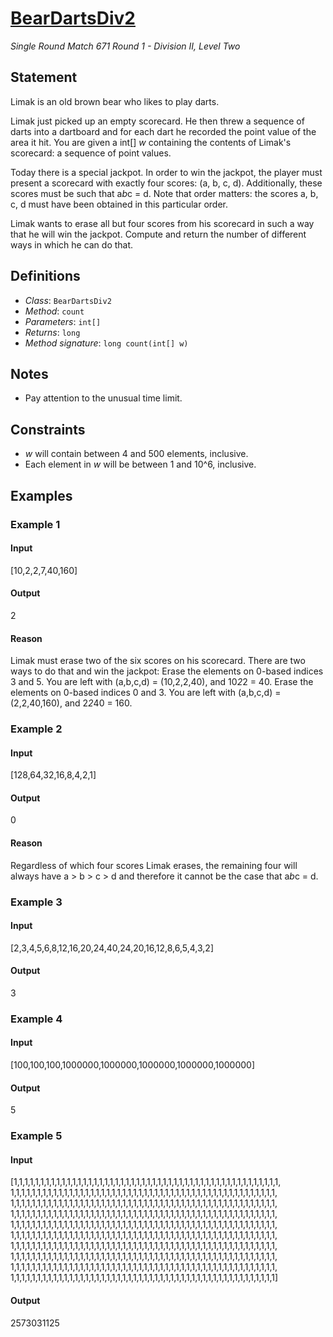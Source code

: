 # [BearDartsDiv2](http://community.topcoder.com/tc?module=ProblemDetail&rd=16551&pm=13479)
*Single Round Match 671 Round 1 - Division II, Level Two*

## Statement
Limak is an old brown bear who likes to play darts.

Limak just picked up an empty scorecard.
He then threw a sequence of darts into a dartboard and for each dart he recorded the point value of the area it hit.
You are given a int[] *w* containing the contents of Limak's scorecard: a sequence of point values.

Today there is a special jackpot.
In order to win the jackpot, the player must present a scorecard with exactly four scores: (a, b, c, d).
Additionally, these scores must be such that a*b*c = d.
Note that order matters: the scores a, b, c, d must have been obtained in this particular order.

Limak wants to erase all but four scores from his scorecard in such a way that he will win the jackpot.
Compute and return the number of different ways in which he can do that.

## Definitions
- *Class*: `BearDartsDiv2`
- *Method*: `count`
- *Parameters*: `int[]`
- *Returns*: `long`
- *Method signature*: `long count(int[] w)`

## Notes
- Pay attention to the unusual time limit.

## Constraints
- *w* will contain between 4 and 500 elements, inclusive.
- Each element in *w* will be between 1 and 10^6, inclusive.

## Examples
### Example 1
#### Input
<c>[10,2,2,7,40,160]</c>
#### Output
<c>2</c>
#### Reason
Limak must erase two of the six scores on his scorecard.
There are two ways to do that and win the jackpot:
Erase the elements on 0-based indices 3 and 5. You are left with (a,b,c,d) = (10,2,2,40), and 10*2*2 = 40.
Erase the elements on 0-based indices 0 and 3. You are left with (a,b,c,d) = (2,2,40,160), and 2*2*40 = 160.

### Example 2
#### Input
<c>[128,64,32,16,8,4,2,1]</c>
#### Output
<c>0</c>
#### Reason
Regardless of which four scores Limak erases, the remaining four will always have a > b > c > d and therefore it cannot be the case that a*b*c = d.

### Example 3
#### Input
<c>[2,3,4,5,6,8,12,16,20,24,40,24,20,16,12,8,6,5,4,3,2]</c>
#### Output
<c>3</c>
### Example 4
#### Input
<c>[100,100,100,1000000,1000000,1000000,1000000,1000000]</c>
#### Output
<c>5</c>
### Example 5
#### Input
<c>[1,1,1,1,1,1,1,1,1,1,1,1,1,1,1,1,1,1,1,1,1,1,1,1,1,1,1,1,1,1,1,1,1,1,1,1,1,1,1,1,1,1,1,1,1,1,1,1,1,1,<br />1,1,1,1,1,1,1,1,1,1,1,1,1,1,1,1,1,1,1,1,1,1,1,1,1,1,1,1,1,1,1,1,1,1,1,1,1,1,1,1,1,1,1,1,1,1,1,1,1,1,<br />1,1,1,1,1,1,1,1,1,1,1,1,1,1,1,1,1,1,1,1,1,1,1,1,1,1,1,1,1,1,1,1,1,1,1,1,1,1,1,1,1,1,1,1,1,1,1,1,1,1,<br />1,1,1,1,1,1,1,1,1,1,1,1,1,1,1,1,1,1,1,1,1,1,1,1,1,1,1,1,1,1,1,1,1,1,1,1,1,1,1,1,1,1,1,1,1,1,1,1,1,1,<br />1,1,1,1,1,1,1,1,1,1,1,1,1,1,1,1,1,1,1,1,1,1,1,1,1,1,1,1,1,1,1,1,1,1,1,1,1,1,1,1,1,1,1,1,1,1,1,1,1,1,<br />1,1,1,1,1,1,1,1,1,1,1,1,1,1,1,1,1,1,1,1,1,1,1,1,1,1,1,1,1,1,1,1,1,1,1,1,1,1,1,1,1,1,1,1,1,1,1,1,1,1,<br />1,1,1,1,1,1,1,1,1,1,1,1,1,1,1,1,1,1,1,1,1,1,1,1,1,1,1,1,1,1,1,1,1,1,1,1,1,1,1,1,1,1,1,1,1,1,1,1,1,1,<br />1,1,1,1,1,1,1,1,1,1,1,1,1,1,1,1,1,1,1,1,1,1,1,1,1,1,1,1,1,1,1,1,1,1,1,1,1,1,1,1,1,1,1,1,1,1,1,1,1,1,<br />1,1,1,1,1,1,1,1,1,1,1,1,1,1,1,1,1,1,1,1,1,1,1,1,1,1,1,1,1,1,1,1,1,1,1,1,1,1,1,1,1,1,1,1,1,1,1,1,1,1,<br />1,1,1,1,1,1,1,1,1,1,1,1,1,1,1,1,1,1,1,1,1,1,1,1,1,1,1,1,1,1,1,1,1,1,1,1,1,1,1,1,1,1,1,1,1,1,1,1,1,1]</c>
#### Output
<c>2573031125</c>

